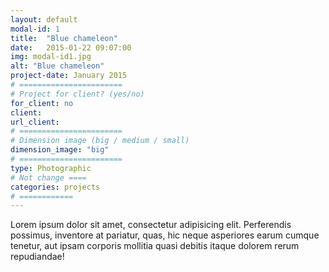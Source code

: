 ```yaml
---
layout: default
modal-id: 1
title:  "Blue chameleon"
date:   2015-01-22 09:07:00
img: modal-id1.jpg
alt: "Blue chameleon"
project-date: January 2015
# =======================
# Project for client? (yes/no)
for_client: no
client:
url_client:
# =======================
# Dimension image (big / medium / small)
dimension_image: "big"
# =======================
type: Photographic
# Not change ====
categories: projects
# ============
---
```


Lorem ipsum dolor sit amet, consectetur adipisicing elit. Perferendis possimus, inventore at pariatur, quas, hic neque asperiores earum cumque tenetur, aut ipsam corporis mollitia quasi debitis itaque dolorem rerum repudiandae!